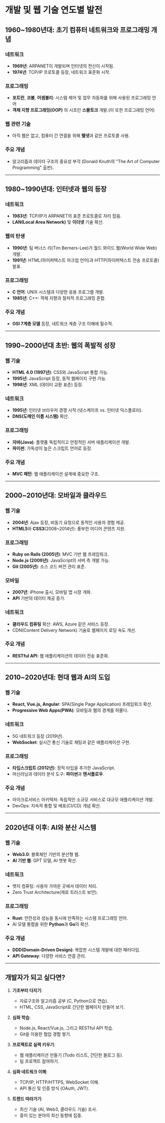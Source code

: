 # 개발 및 웹 기술 연도별 발전

## 1960~1980년대: 초기 컴퓨터 네트워크와 프로그래밍 개념
### 네트워크
- **1969년**: ARPANET이 개발되며 인터넷의 전신이 시작됨.
- **1974년**: TCP/IP 프로토콜 등장, 네트워크 표준화 시작.

### 프로그래밍
- **포트란**, **코볼**, **어셈블리**: 시스템 제어 및 업무 자동화를 위해 사용된 프로그래밍 언어
- **객체 지향 프로그래밍(OOP)** 의 시초인 **스몰토크** 개발.(이 또한 프로그래밍 언어)

### 웹 관련 기술
- 아직 웹은 없고, 컴퓨터 간 연결을 위해 **텔넷**과 같은 프로토콜 사용.

### 주요 개념
- 알고리즘과 데이터 구조의 중요성 부각 (Donald Knuth의 "The Art of Computer Programming" 출판).

---

## 1980~1990년대: 인터넷과 웹의 등장
### 네트워크
- **1983년**: TCP/IP가 ARPANET의 표준 프로토콜로 자리 잡음.
- **LAN(Local Area Network)** 및 **이더넷** 기술 확산.

### 웹의 탄생
- **1990년**: 팀 버너스 리(Tim Berners-Lee)가 월드 와이드 웹(World Wide Web) 개발.
- **1991년**: HTML(하이퍼텍스트 마크업 언어)과 HTTP(하이퍼텍스트 전송 프로토콜) 발표.

### 프로그래밍
- **C 언어**: UNIX 시스템과 다양한 응용 프로그램 개발.
- **1985년**: C++: 객체 지향과 절차적 프로그래밍 혼합.

### 주요 개념
- **OSI 7계층 모델** 등장, 네트워크 계층 구조 이해에 필수적.

---

## 1990~2000년대 초반: 웹의 폭발적 성장
### 웹 기술
- **HTML 4.0 (1997년)**: CSS와 JavaScript 통합 가능.
- **1995년**: JavaScript 등장, 동적 웹페이지 구현 가능.
- **1998년**: XML (데이터 교환 표준) 등장.

### 네트워크
- **1995년**: 인터넷 브라우저 경쟁 시작 (넷스케이프 vs. 인터넷 익스플로러).
- **DNS(도메인 이름 시스템)** 확산.

### 프로그래밍
- **자바(Java)**: 플랫폼 독립적이고 안정적인 서버 애플리케이션 개발.
- **파이썬**: 가독성이 높은 스크립트 언어로 등장.

### 주요 개념
- **MVC 패턴**: 웹 애플리케이션 설계에 중요한 구조.

---

## 2000~2010년대: 모바일과 클라우드
### 웹 기술
- **2004년**: Ajax 등장, 비동기 요청으로 동적인 사용자 경험 제공.
- **HTML5**와 **CSS3**(2008~2014년): 풍부한 미디어 콘텐츠 지원.

### 프로그래밍
- **Ruby on Rails (2005년)**: MVC 기반 웹 프레임워크.
- **Node.js (2009년)**: JavaScript의 서버 측 개발 가능.
- **Git (2005년)**: 소스 코드 버전 관리 표준.

### 모바일
- **2007년**: iPhone 출시, 모바일 앱 시장 개화.
- **API** 기반의 데이터 제공 증가.

### 네트워크
- **클라우드 컴퓨팅** 확산: AWS, Azure 같은 서비스 등장.
- CDN(Content Delivery Network) 기술로 웹페이지 로딩 속도 개선.

### 주요 개념
- **RESTful API**: 웹 애플리케이션의 데이터 전송 표준화.

---

## 2010~2020년대: 현대 웹과 AI의 도입
### 웹 기술
- **React, Vue.js, Angular**: SPA(Single Page Application) 프레임워크 확산.
- **Progressive Web Apps(PWA)**: 모바일과 웹의 경계를 허물다.

### 네트워크
- 5G 네트워크 등장 (2019년).
- **WebSocket**: 실시간 통신 기술로 채팅과 같은 애플리케이션 구현.

### 프로그래밍
- **타입스크립트 (2012년)**: 정적 타입을 추가한 JavaScript.
- 머신러닝과 데이터 분석 도구: **파이썬**과 **텐서플로우**.

### 주요 개념
- 마이크로서비스 아키텍처: 독립적인 소규모 서비스로 대규모 애플리케이션 개발.
- DevOps: 지속적 통합 및 배포(CI/CD) 개념 확산.

---

## 2020년대 이후: AI와 분산 시스템
### 웹 기술
- **Web3.0**: 블록체인 기반의 분산형 웹.
- **AI 기반 웹**: GPT 모델, AI 챗봇 확산.

### 네트워크
- 엣지 컴퓨팅: 사용자 가까운 곳에서 데이터 처리.
- Zero Trust Architecture(제로 트러스트 보안).

### 프로그래밍
- **Rust**: 안전성과 성능을 동시에 만족하는 시스템 프로그래밍 언어.
- AI 모델 통합을 위한 **Python**과 **Go**의 확산.

### 주요 개념
- **DDD(Domain-Driven Design)**: 복잡한 시스템 개발에 대한 패러다임.
- **API Gateway**: 다양한 서비스 연결 관리.

---

## 개발자가 되고 싶다면?
1. **기초부터 다지기**:
   - 자료구조와 알고리즘 공부 (C, Python으로 연습).
   - HTML, CSS, JavaScript로 간단한 웹페이지 만들어 보기.

2. **심화 학습**:
   - Node.js, React/Vue.js, 그리고 RESTful API 학습.
   - Git을 이용한 협업 경험 쌓기.

3. **프로젝트로 실력 키우기**:
   - 웹 애플리케이션 만들기 (Todo 리스트, 간단한 블로그 등).
   - 팀 프로젝트 참여하기.

4. **심화 네트워크 이해**:
   - TCP/IP, HTTP/HTTPS, WebSocket 이해.
   - API 통신 및 인증 방식 (OAuth, JWT).

5. **트렌드 따라가기**:
   - 최신 기술 (AI, Web3, 클라우드 기술) 조사.
   - 흥미 있는 분야의 최신 동향에 집중.
